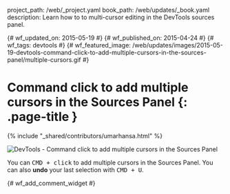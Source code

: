 project_path: /web/_project.yaml
book_path: /web/updates/_book.yaml
description: Learn how to to multi-cursor editing in the DevTools sources panel.

{# wf_updated_on: 2015-05-19 #}
{# wf_published_on: 2015-04-24 #}
{# wf_tags: devtools #}
{# wf_featured_image: /web/updates/images/2015-05-19-devtools-command-click-to-add-multiple-cursors-in-the-sources-panel/multiple-cursors.gif #}

# Command click to add multiple cursors in the Sources Panel {: .page-title }

{% include "_shared/contributors/umarhansa.html" %}


<img src="/web/updates/images/2015-05-19-devtools-command-click-to-add-multiple-cursors-in-the-sources-panel/multiple-cursors.gif" alt="DevTools - Command click to add multiple cursors in the Sources Panel">

You can <kbd class="kbd">CMD + click</kbd> to add multiple cursors in the Sources Panel. You can also <strong>undo</strong> your last selection with <kbd class="kbd">CMD + U</kbd>.


{# wf_add_comment_widget #}
